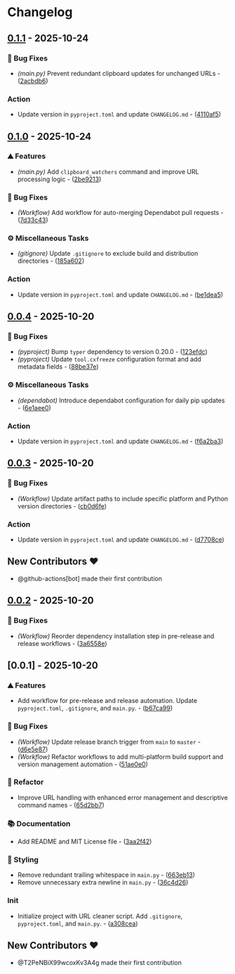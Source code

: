 # Changelog

## [0.1.1](https://github.com/T2PeNBiX99wcoxKv3A4g/URLClean/compare/v0.1.0..v0.1.1) - 2025-10-24

### 🐛 Bug Fixes

- *(main.py)* Prevent redundant clipboard updates for unchanged URLs - ([2acbdb6](https://github.com/T2PeNBiX99wcoxKv3A4g/URLClean/commit/2acbdb6e1c155094e7533eb9cb9800feef37606e))

### Action

- Update version in `pyproject.toml` and update `CHANGELOG.md` - ([4110af5](https://github.com/T2PeNBiX99wcoxKv3A4g/URLClean/commit/4110af599c624c5f33082d839744951c0b3633bc))


## [0.1.0](https://github.com/T2PeNBiX99wcoxKv3A4g/URLClean/compare/v0.0.4..v0.1.0) - 2025-10-24

### ⛰️  Features

- *(main.py)* Add `clipboard_watchers` command and improve URL processing logic - ([2be9213](https://github.com/T2PeNBiX99wcoxKv3A4g/URLClean/commit/2be921363a9afd681bba969607f2bafc1ae2aa8b))

### 🐛 Bug Fixes

- *(Workflow)* Add workflow for auto-merging Dependabot pull requests - ([7d33c43](https://github.com/T2PeNBiX99wcoxKv3A4g/URLClean/commit/7d33c436a896cc7d29c400affc48ec2df4ae1797))

### ⚙️ Miscellaneous Tasks

- *(gitignore)* Update `.gitignore` to exclude build and distribution directories - ([185a602](https://github.com/T2PeNBiX99wcoxKv3A4g/URLClean/commit/185a602a44c1b3e114fe117c83dd74c7b4164517))

### Action

- Update version in `pyproject.toml` and update `CHANGELOG.md` - ([be1dea5](https://github.com/T2PeNBiX99wcoxKv3A4g/URLClean/commit/be1dea559f4cc4fcd82082d2721695fef2ff4d4e))


## [0.0.4](https://github.com/T2PeNBiX99wcoxKv3A4g/URLClean/compare/v0.0.3..v0.0.4) - 2025-10-20

### 🐛 Bug Fixes

- *(pyproject)* Bump `typer` dependency to version 0.20.0 - ([123efdc](https://github.com/T2PeNBiX99wcoxKv3A4g/URLClean/commit/123efdcc053decdc42fef80de3fdd76a7dffd4e1))
- *(pyproject)* Update `tool.cxfreeze` configuration format and add metadata fields - ([88be37e](https://github.com/T2PeNBiX99wcoxKv3A4g/URLClean/commit/88be37e2e36c98891efa823a42f7f6f15686b8c9))

### ⚙️ Miscellaneous Tasks

- *(dependabot)* Introduce dependabot configuration for daily pip updates - ([6e1aee0](https://github.com/T2PeNBiX99wcoxKv3A4g/URLClean/commit/6e1aee055a9d09cd265a2777d8218d6ab8acdd8c))

### Action

- Update version in `pyproject.toml` and update `CHANGELOG.md` - ([f6a2ba3](https://github.com/T2PeNBiX99wcoxKv3A4g/URLClean/commit/f6a2ba342209948f65083b45371ba2dd8107fb64))


## [0.0.3](https://github.com/T2PeNBiX99wcoxKv3A4g/URLClean/compare/v0.0.2..v0.0.3) - 2025-10-20

### 🐛 Bug Fixes

- *(Workflow)* Update artifact paths to include specific platform and Python version directories - ([cb0d6fe](https://github.com/T2PeNBiX99wcoxKv3A4g/URLClean/commit/cb0d6feaa8e84423cd4487e3afdc45d7d35e98ce))

### Action

- Update version in `pyproject.toml` and update `CHANGELOG.md` - ([d7708ce](https://github.com/T2PeNBiX99wcoxKv3A4g/URLClean/commit/d7708cec5793ac2f61112d055b659a6bfb9aab10))

## New Contributors ❤️

* @github-actions[bot] made their first contribution

## [0.0.2](https://github.com/T2PeNBiX99wcoxKv3A4g/URLClean/compare/v0.0.1..v0.0.2) - 2025-10-20

### 🐛 Bug Fixes

- *(Workflow)* Reorder dependency installation step in pre-release and release workflows - ([3a6558e](https://github.com/T2PeNBiX99wcoxKv3A4g/URLClean/commit/3a6558e0985ef8874c7d5e957a88af18ef003956))


## [0.0.1] - 2025-10-20

### ⛰️  Features

- Add workflow for pre-release and release automation. Update `pyproject.toml`, `.gitignore`, and `main.py`. - ([b67ca99](https://github.com/T2PeNBiX99wcoxKv3A4g/URLClean/commit/b67ca9982ca3dfd130e9f2b5088717ce3593722b))

### 🐛 Bug Fixes

- *(Workflow)* Update release branch trigger from `main` to `master` - ([d6e5e87](https://github.com/T2PeNBiX99wcoxKv3A4g/URLClean/commit/d6e5e876be71ddc93a50e68110314daccb0b4c01))
- *(Workflow)* Refactor workflows to add multi-platform build support and version management automation - ([51ae0e0](https://github.com/T2PeNBiX99wcoxKv3A4g/URLClean/commit/51ae0e08133fa7cb06c8663fd32c6b2853a7cee0))

### 🚜 Refactor

- Improve URL handling with enhanced error management and descriptive command names - ([65d2bb7](https://github.com/T2PeNBiX99wcoxKv3A4g/URLClean/commit/65d2bb78ad1b343c6872844e361cd73642d55d49))

### 📚 Documentation

- Add README and MIT License file - ([3aa2f42](https://github.com/T2PeNBiX99wcoxKv3A4g/URLClean/commit/3aa2f42c63267bc3f716f903ba037704928be361))

### 🎨 Styling

- Remove redundant trailing whitespace in `main.py` - ([663eb13](https://github.com/T2PeNBiX99wcoxKv3A4g/URLClean/commit/663eb139a99376317a81d2e4d480087f918c9cda))
- Remove unnecessary extra newline in `main.py` - ([36c4d26](https://github.com/T2PeNBiX99wcoxKv3A4g/URLClean/commit/36c4d2645744a5db533c58bd543cbbb86b819735))

### Init

- Initialize project with URL cleaner script. Add `.gitignore`, `pyproject.toml`, and `main.py`. - ([a308cea](https://github.com/T2PeNBiX99wcoxKv3A4g/URLClean/commit/a308cea1ad10c3e004a578d194e8243fdd01b842))

## New Contributors ❤️

* @T2PeNBiX99wcoxKv3A4g made their first contribution

<!-- generated by git-cliff -->
